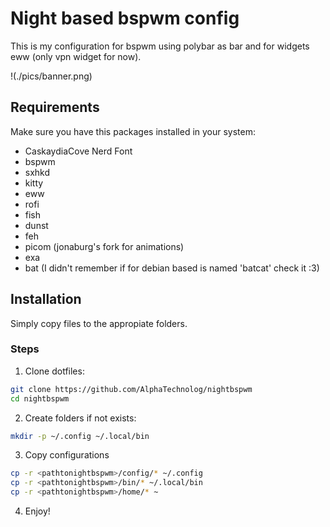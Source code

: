 # Night based bspwm config

This is my configuration for bspwm using polybar as bar
and for widgets eww (only vpn widget for now).

!(./pics/banner.png)

## Requirements

Make sure you have this packages installed in your system:

- CaskaydiaCove Nerd Font
- bspwm
- sxhkd
- kitty
- eww
- rofi
- fish
- dunst
- feh
- picom (jonaburg's fork for animations)
- exa
- bat (I didn't remember if for debian based is named 'batcat' check it :3)

## Installation

Simply copy files to the appropiate folders.

### Steps

1. Clone dotfiles:

```sh
git clone https://github.com/AlphaTechnolog/nightbspwm
cd nightbspwm
```

2. Create folders if not exists:

```sh
mkdir -p ~/.config ~/.local/bin
```

3. Copy configurations

```sh
cp -r <pathtonightbspwm>/config/* ~/.config
cp -r <pathtonightbspwm>/bin/* ~/.local/bin
cp -r <pathtonightbspwm>/home/* ~
```

4. Enjoy!
